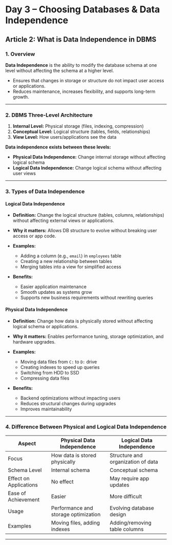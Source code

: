 # **Day 3 – Choosing Databases & Data Independence**

## **Article 2: What is Data Independence in DBMS**

### **1. Overview**

**Data Independence** is the ability to modify the database schema at one level without affecting the schema at a higher level.

* Ensures that changes in storage or structure do not impact user access or applications.
* Reduces maintenance, increases flexibility, and supports long-term growth.

---

### **2. DBMS Three-Level Architecture**

1. **Internal Level:** Physical storage (files, indexing, compression)
2. **Conceptual Level:** Logical structure (tables, fields, relationships)
3. **View Level:** How users/applications see the data

**Data independence exists between these levels:**

* **Physical Data Independence:** Change internal storage without affecting logical schema
* **Logical Data Independence:** Change logical schema without affecting user views

---

### **3. Types of Data Independence**

#### **Logical Data Independence**

* **Definition:** Change the logical structure (tables, columns, relationships) without affecting external views or applications.
* **Why it matters:** Allows DB structure to evolve without breaking user access or app code.
* **Examples:**

  * Adding a column (e.g., `email`) in `employees` table
  * Creating a new relationship between tables
  * Merging tables into a view for simplified access
* **Benefits:**

  * Easier application maintenance
  * Smooth updates as systems grow
  * Supports new business requirements without rewriting queries

#### **Physical Data Independence**

* **Definition:** Change how data is physically stored without affecting logical schema or applications.
* **Why it matters:** Enables performance tuning, storage optimization, and hardware upgrades.
* **Examples:**

  * Moving data files from `C:` to `D:` drive
  * Creating indexes to speed up queries
  * Switching from HDD to SSD
  * Compressing data files
* **Benefits:**

  * Backend optimizations without impacting users
  * Reduces structural changes during upgrades
  * Improves maintainability

---

### **4. Difference Between Physical and Logical Data Independence**

| Aspect                 | Physical Data Independence           | Logical Data Independence          |
| ---------------------- | ------------------------------------ | ---------------------------------- |
| Focus                  | How data is stored physically        | Structure and organization of data |
| Schema Level           | Internal schema                      | Conceptual schema                  |
| Effect on Applications | No effect                            | May require app updates            |
| Ease of Achievement    | Easier                               | More difficult                     |
| Usage                  | Performance and storage optimization | Evolving database design           |
| Examples               | Moving files, adding indexes         | Adding/removing table columns      |

---